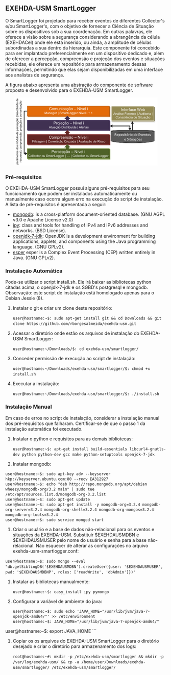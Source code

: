 ## EXEHDA-USM SmartLogger

O SmartLogger foi projetado para receber eventos de diferentes Collector's e/ou SmartLogger's, com o objetivo de fornecer a Ciência de Situação sobre os dispositivos sob a sua coordenação. Em outras palavras, ele oferece a visão sobre a segurança considerando a abrangência da célula (EXEHDACel) onde ele está inserido, ou ainda, a amplitude de células subordinadas a sua dentro da hierarquia. Este componente foi concebido para ser implantado preferencialmente em um dispositivo dedicado e, além de oferecer a percepção, compreensão e projeção dos eventos e situações recebidas, ele oferece um repositório para armazenamento dessas informações, permitindo que elas sejam disponibilizadas em uma interface aos analistas de segurança.

A figura abaixo apresenta uma abstração do componente de software proposto e desenvolvido para o EXEHDA-USM SmartLogger.

<p align="center">
  <img src="https://github.com/rborgesalmeida/exehda-usm/raw/prototipo-dissertacao/smartlogger/exehda-usm-smartlogger.png" width="450"/>
</p>

### Pré-requisitos

O EXEHDA-USM SmartLogger possui alguns pré-requisitos para seu funcionamento que podem ser instalados automaticamente ou manualmente caso ocorra algum erro na execução do script de instalação. A lista de pré-requisitos é apresentada a seguir:

* [mongodb](https://www.mongodb.org/):  is a cross-platform document-oriented database. (GNU AGPL v3.0 e Apache License v2.0)
* [ipy](https://pypi.python.org/pypi/IPy/): class and tools for handling of IPv4 and IPv6 addresses and networks. (BSD License). 
* [openjdk-7-jdk](https://packages.debian.org/en/wheezy/openjdk-7-jdk): OpenJDK is a development environment for building applications, applets, and components using the Java programming language. (GNU GPLv2).
* [esper](http://www.espertech.com/products/index.php) esper is a Complex Event Processing (CEP) written entirely in Java. (GNU GPLv2).

### Instalação Automática
Pode-se utilizar o script install.sh. Ele irá baixar as bibliotecas python citadas acima, o openjdk-7-jdk e os SGBD's postgresql e mongodb. Observação: este script de instalação está homologado apenas para o Debian Jessie (8).

 1. Instalar o git e criar um clone deste repositório:	
 
 	`user@hostname:~$: sudo apt-get install git && cd Downloads && git clone https://github.com/rborgesalmeida/exehda-usm.git`

 1. Acessar o diretório onde estão os arquivos de instalação do EXEHDA-USM SmartLogger:
 
 	`user@hostname:~/Downloads/$: cd exehda-usm/smartlogger/`

 1. Conceder permissão de execução ao script de instalação:
 
	`user@hostname:~/Downloads/exehda-usm/smartlogger/$: chmod +x install.sh`

 1. Executar a instalação: 
 
	`user@hostname:~/Downloads/exehda-usm/smartlogger/$: ./install.sh`

### Instalação Manual
Em caso de erros no script de instalação, considerar a instalação manual dos pré-requisitos que falharam. Certificar-se de que o passo 1 da instalação automática foi executado.

1. Instalar o python e requisitos para as demais bibliotecas:

	`user@hostname:~$: apt-get install build-essentials libcurl4-gnutls-dev python python-dev gcc make python-setuptools openjdk-7-jdk`
	
1. Instalar mongodb:

```
user@hostname:~$: sudo apt-key adv --keyserver hkp://keyserver.ubuntu.com:80 --recv EA312927
user@hostname:~$: echo "deb http://repo.mongodb.org/apt/debian wheezy/mongodb-org/3.2 main" | sudo tee /etc/apt/sources.list.d/mongodb-org-3.2.list
user@hostname:~$: sudo apt-get update
user@hostname:~$: sudo apt-get install -y mongodb-org=3.2.4 mongodb-org-server=3.2.4 mongodb-org-shell=3.2.4 mongodb-org-mongos=3.2.4 mongodb-org-tools=3.2.4
user@hostname:~$: sudo service mongod start
```

1. Criar o usuário e a base de dados não-relacional para os eventos e situações da EXEHDA-USM. Substituir $EXEHDAUSMDBN e $EXEHDAUSMUSER pelo nome do usuário e senha para a base não-relacional. Não esquecer de alterar as configurações no arquivo exehda-usm-smartlogger.conf: 

`user@hostname:~$: sudo mongo --eval "db.getSiblingDB('$EXEHDAUSMDBN').createUser({user: '$EXEHDAUSMUSER', pwd: '$EXEHDAUSMDBNP', roles: ['readWrite', 'dbAdmin']})"`

	
1. Instalar as bibliotecas manualmente: 

	`user@hostname:~$: easy_install ipy pymongo`
	
1. Configurar a variável de ambiente do java: 
 
	```
	user@hostname:~$: sudo echo 'JAVA_HOME="/usr/lib/jvm/java-7-openjdk-amd64/"' >> /etc/environment
	user@hostname:~$: JAVA_HOME="/usr/lib/jvm/java-7-openjdk-amd64/"
  user@hostname:~$: export JAVA_HOME
	```

1. Copiar os os arquivos do EXEHDA-USM SmartLogger para o diretório desejado e criar o diretório para armazenamento dos logs:

 	`root@hostname:~#: mkdir -p /etc/exehda-usm/smartlogger && mkdir -p /var/log/exehda-usm/ && cp -a /home/user/Downloads/exehda-usm/smartlogger/ /etc/exehda-usm/smartlogger/`
